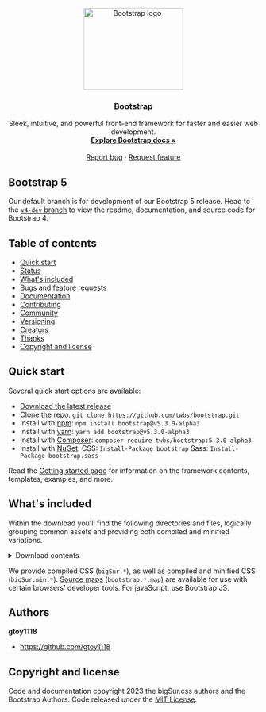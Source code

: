 <p align="center">
  <a href="https://github.com/gtoy1118/bigSur.css/">
    <img src="https://getbootstrap.com/docs/5.3/assets/brand/bootstrap-logo-shadow.png" alt="Bootstrap logo" width="200" height="165">
  </a>
</p>

<h3 align="center">Bootstrap</h3>

<p align="center">
  Sleek, intuitive, and powerful front-end framework for faster and easier web development.
  <br>
  <a href="https://getbootstrap.com/docs/5.3/"><strong>Explore Bootstrap docs »</strong></a>
  <br>
  <br>
  <a href="https://github.com/twbs/bootstrap/issues/new?assignees=-&labels=bug&template=bug_report.yml">Report bug</a>
  ·
  <a href="https://github.com/twbs/bootstrap/issues/new?assignees=&labels=feature&template=feature_request.yml">Request feature</a>
</p>


## Bootstrap 5

Our default branch is for development of our Bootstrap 5 release. Head to the [`v4-dev` branch](https://github.com/twbs/bootstrap/tree/v4-dev) to view the readme, documentation, and source code for Bootstrap 4.


## Table of contents

- [Quick start](#quick-start)
- [Status](#status)
- [What's included](#whats-included)
- [Bugs and feature requests](#bugs-and-feature-requests)
- [Documentation](#documentation)
- [Contributing](#contributing)
- [Community](#community)
- [Versioning](#versioning)
- [Creators](#creators)
- [Thanks](#thanks)
- [Copyright and license](#copyright-and-license)


## Quick start

Several quick start options are available:

- [Download the latest release](https://github.com/twbs/bootstrap/archive/v5.3.0-alpha3.zip)
- Clone the repo: `git clone https://github.com/twbs/bootstrap.git`
- Install with [npm](https://www.npmjs.com/): `npm install bootstrap@v5.3.0-alpha3`
- Install with [yarn](https://yarnpkg.com/): `yarn add bootstrap@v5.3.0-alpha3`
- Install with [Composer](https://getcomposer.org/): `composer require twbs/bootstrap:5.3.0-alpha3`
- Install with [NuGet](https://www.nuget.org/): CSS: `Install-Package bootstrap` Sass: `Install-Package bootstrap.sass`

Read the [Getting started page](https://getbootstrap.com/docs/5.3/getting-started/introduction/) for information on the framework contents, templates, examples, and more.

## What's included

Within the download you'll find the following directories and files, logically grouping common assets and providing both compiled and minified variations.

<details>
  <summary>Download contents</summary>

  ```text
  bigSur.css/
  └── css/
      ├── bigSur-grid.css
      ├── bigSur-grid.css.map
      ├── bigSur-grid.min.css
      ├── bigSur-grid.min.css.map
      ├── bigSur-reboot.css
      ├── bigSur-reboot.css.map
      ├── bigSur-reboot.min.css
      ├── bigSur-reboot.min.css.map
      ├── bigSur-utilities.css
      ├── bigSur-utilities.css.map
      ├── bigSur-utilities.min.css
      ├── bigSur-utilities.min.css.map
      ├── bigSur.css
      ├── bigSur.css.map
      ├── bigSur.min.css
      └── bigSur.min.css.map
  ```
</details>

We provide compiled CSS (`bigSur.*`), as well as compiled and minified CSS (`bigSur.min.*`). [Source maps](https://developers.google.com/web/tools/chrome-devtools/javascript/source-maps) (`bootstrap.*.map`) are available for use with certain browsers' developer tools. For javaScript, use Bootstrap JS.


## Authors

**gtoy1118**

- <https://github.com/gtoy1118>

## Copyright and license

Code and documentation copyright 2023 the bigSur.css authors and the Bootstrap Authors. Code released under the [MIT License](https://github.com/gtoy1118/bigSur.css/blob/main/LICENSE).
